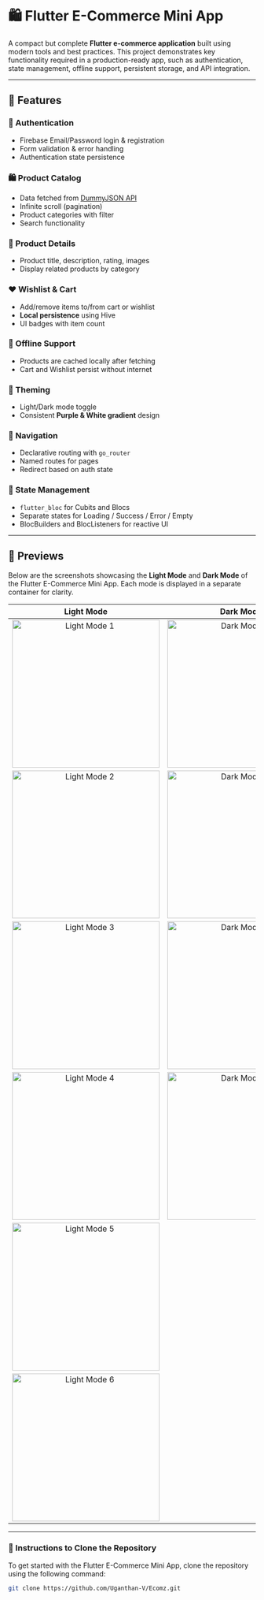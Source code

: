 # 🛍️ Flutter E-Commerce Mini App

A compact but complete **Flutter e-commerce application** built using modern tools and best practices. This project demonstrates key functionality required in a production-ready app, such as authentication, state management, offline support, persistent storage, and API integration.

---

## 🚀 Features

### 🔐 Authentication
- Firebase Email/Password login & registration
- Form validation & error handling
- Authentication state persistence

### 🛍️ Product Catalog
- Data fetched from [DummyJSON API](https://dummyjson.com/products)
- Infinite scroll (pagination)
- Product categories with filter
- Search functionality

### 📝 Product Details
- Product title, description, rating, images
- Display related products by category

### ❤️ Wishlist & Cart
- Add/remove items to/from cart or wishlist
- **Local persistence** using Hive
- UI badges with item count

### 📶 Offline Support
- Products are cached locally after fetching
- Cart and Wishlist persist without internet

### 🎨 Theming
- Light/Dark mode toggle
- Consistent **Purple & White gradient** design

### 🧭 Navigation
- Declarative routing with `go_router`
- Named routes for pages
- Redirect based on auth state

### 🧠 State Management
- `flutter_bloc` for Cubits and Blocs
- Separate states for Loading / Success / Error / Empty
- BlocBuilders and BlocListeners for reactive UI

---

## 📸 Previews

Below are the screenshots showcasing the **Light Mode** and **Dark Mode** of the Flutter E-Commerce Mini App. Each mode is displayed in a separate container for clarity.

| **Light Mode** | **Dark Mode** |
|----------------|----------------|
| <div style="text-align: center;"> <img src="https://github.com/Uganthan-V/Ecomz/raw/main/assets/Preview/light.jpeg" alt="Light Mode 1" width="300"/> </div> | <div style="text-align: center;"> <img src="https://github.com/Uganthan-V/Ecomz/raw/main/assets/Preview/dark.jpeg" alt="Dark Mode 1" width="300"/> </div> |
| <div style="text-align: center;"> <img src="https://github.com/Uganthan-V/Ecomz/raw/main/assets/Preview/light (2).jpeg" alt="Light Mode 2" width="300"/> </div> | <div style="text-align: center;"> <img src="https://github.com/Uganthan-V/Ecomz/raw/main/assets/Preview/dark (2).jpeg" alt="Dark Mode 2" width="300"/> </div> |
| <div style="text-align: center;"> <img src="https://github.com/Uganthan-V/Ecomz/raw/main/assets/Preview/light (3).jpeg" alt="Light Mode 3" width="300"/> </div> | <div style="text-align: center;"> <img src="https://github.com/Uganthan-V/Ecomz/raw/main/assets/Preview/dark (3).jpeg" alt="Dark Mode 3" width="300"/> </div> |
| <div style="text-align: center;"> <img src="https://github.com/Uganthan-V/Ecomz/raw/main/assets/Preview/light (4).jpeg" alt="Light Mode 4" width="300"/> </div> | <div style="text-align: center;"> <img src="https://github.com/Uganthan-V/Ecomz/raw/main/assets/Preview/dark (4).jpeg" alt="Dark Mode 4" width="300"/> </div> |
| <div style="text-align: center;"> <img src="https://github.com/Uganthan-V/Ecomz/raw/main/assets/Preview/light (5).jpeg" alt="Light Mode 5" width="300"/> </div> | |
| <div style="text-align: center;"> <img src="https://github.com/Uganthan-V/Ecomz/raw/main/assets/Preview/light (6).jpeg" alt="Light Mode 6" width="300"/> </div> | |

---

### 📝 Instructions to Clone the Repository

To get started with the Flutter E-Commerce Mini App, clone the repository using the following command:

```bash
git clone https://github.com/Uganthan-V/Ecomz.git